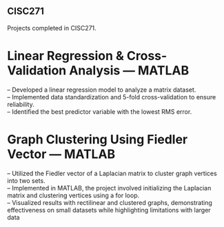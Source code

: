 ## CISC271

Projects completed in CISC271.

# Linear Regression & Cross-Validation Analysis — MATLAB 
– Developed a linear regression model to analyze a matrix dataset. \
– Implemented data standardization and 5-fold cross-validation to ensure reliability. \
– Identified the best predictor variable with the lowest RMS error. 

# Graph Clustering Using Fiedler Vector — MATLAB 
– Utilized the Fiedler vector of a Laplacian matrix to cluster graph vertices into two sets. \
– Implemented in MATLAB, the project involved initializing the Laplacian matrix and clustering vertices 
using a for loop. \
– Visualized results with rectilinear and clustered graphs, demonstrating effectiveness on small datasets
while highlighting limitations with larger data
